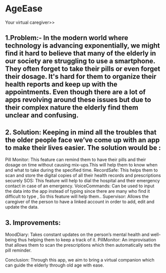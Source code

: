 # AgeEase
Your virtual caregiver>>
## 1.Problem:-  In the modern world where technology is advancing exponentially, we might find it hard to believe that many of the elderly in our society are struggling to use a smartphone. They often forget to take their pills or even forget their dosage. It's hard for them to organize their health reports and keep up with the appointments. Even though there are a lot of apps revolving around these issues but due to their complex nature the elderly find them unclear and confusing. 

## 2. Solution: Keeping in mind all the troubles that the older people face we’ve come up with an app to make their lives easier. The solution would be :
Pill Monitor: This feature can remind them to have their pills and their dosage on time without causing mix-ups.This will help them to know when and what to take during the specified time.
RecordSafe: This helps them to scan and store the digital copies of all their health records and prescriptions securely 
SOS: This feature will help to  dial the hospital and their emergency contact in case of an emergency.
VoiceCommands: Can be used to input the data into the app instead of typing since there are many who find it difficult to type , So this feature will help them..
Supervisor: Allows the caregiver of the person to have a linked account in order  to add, edit and update the data.


## 3. Improvements:
MoodDiary: Takes constant updates on the person’s mental health and well-being thus helping them to keep a track of it.
PillMonitor: An improvisation that allows them to scan the prescriptions which then automatically sets the pill reminder.

Conclusion: Through this app, we aim to bring a virtual companion which can guide the elderly through old age with ease.
